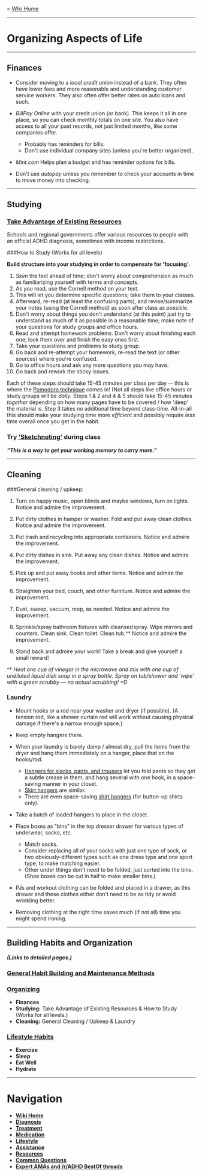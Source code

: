 ﻿< [Wiki Home](/r/adhd/wiki)

***
# Organizing Aspects of Life

***
## Finances

* Consider moving to a *local credit union* instead of a bank.  They often have lower fees and more reasonable and understanding customer service workers.  They also often offer better rates on auto loans and such.

* *BillPay Online* with your credit union (or bank).  This keeps it all in one place, so you can check monthly totals on one site.  You also have access to all your past records, not just limited months, like some companies offer.  
  * Probably has reminders for bills.
  * Don't use individual company sites (unless you're better organized).  

* *Mint.com*  Helps plan a budget and has reminder options for bills.

* Don't use *autopay* unless you remember to check your accounts in time to move money into checking.  

***
## Studying

### [Take Advantage of Existing Resources](https://www.reddit.com/r/ADHD/wiki/assistance#wiki_academic_resources)

Schools and regional governments offer various resources to people with an official ADHD diagnosis, sometimes with income restrictions.   

###How to Study (Works for all levels)

**Build structure into your studying in order to compensate for 'focusing'.**

1. *Skim* the text ahead of time; don't worry about comprehension as much as familiarizing yourself with terms and concepts.
2. As you read, use the Cornell method on your text.
3. This will let you determine specific questions; take them to your classes.
4. Afterward, re-read (at least the confusing parts), and revise/summarize your notes (using the Cornell method) as soon after class as possible.
5. Don't worry about things you don't understand (at this point) just try to understand as much of it as possible in a reasonable time; make note of your questions for study groups and office hours.
6. Read and attempt homework problems.  Don't worry about finishing each one; look them over and finish the easy ones first.
7. Take your questions and problems to study group.
8. Go back and re-attempt your homework, re-read the text (or other sources) where you're confused.
9. Go to office hours and ask any more questions you may have.
10. Go back and rework the sticky issues.  

Each of these steps should take 15-45 minutes per class per day -- this is where the [Pomodoro technique](https://www.reddit.com/r/ADHD/wiki/create/habits#wiki_pomodoro_method) comes in!  (Not all steps like office hours or study groups will be *daily*.  Steps 1 & 2 and 4 & 5 should take 15-45 minutes *together* depending on how many pages have to be covered / how 'deep' the material is.  Step 3 takes no additional time beyond class-time.  All-in-all this should make your studying time more *efficient* and possibly require *less* time overall once you get in the habit.

### Try ['Sketchnoting'](http://ww2.kqed.org/mindshift/2015/07/15/making-learning-visible-doodling-helps-memories-stick/) during class  
***“This is a way to get your working memory to carry more."***  

***
## Cleaning

###General cleaning / upkeep:
1. Turn on happy music, open blinds and maybe windows, turn on lights. Notice and admire the improvement.  

2. Put dirty clothes in hamper or washer.  Fold and put away clean clothes.  Notice and admire the improvement.  
3. Put trash and recycling into appropriate containers.  Notice and admire the improvement.   
4. Put dirty dishes in sink.  Put away any clean dishes.  Notice and admire the improvement.  
5. Pick up and put away books and other items.  Notice and admire the improvement.  
6. Straighten your bed, couch, and other furniture.  Notice and admire the improvement.  
7. Dust, sweep, vacuum, mop, as needed.  Notice and admire the improvement.  
8. Sprinkle/spray bathroom fixtures with cleanser/spray.  Wipe mirrors and counters.  Clean sink.  Clean toilet.  Clean tub.^†  Notice and admire the improvement.  
9. Stand back and admire your work! Take a break and give yourself a small reward!

^† *Heat one cup of vinegar in the microwave and mix with one cup of undiluted liquid dish soap in a spray bottle. Spray on tub/shower and 'wipe' with a green scrubby — no actual scrubbing! =D*

### Laundry
* Mount hooks or a rod near your washer and dryer (if possible).  (A tension rod, like a shower curtain rod will work without causing physical damage if there's a narrow enough space.)  

* Keep empty hangers there.
* When your laundry is barely damp / almost dry, pull the items from the dryer and hang them immediately on a hanger, place that on the hooks/rod.
  * [Hangers for slacks, pants, and trousers](http://www.organizeit.com/images/5slackha.jpg) let you fold pants so they get a subtle crease in them, and hang several with one hook, in a space-saving manner in your closet.  
  * [Skirt hangers](http://images.containerstore.com/catalogimages/151253/4TierSkirtHgr10058165_x.jpg) are similar.
  * There are even space-saving [shirt hangers](http://www.theholdingcompany.co.uk/images/products/large/pf_MSA002.jpg) (for button-up shirts only).
* Take a batch of loaded hangers to place in the closet.
* Place boxes as "bins" in the top dresser drawer for various types of underwear, socks, etc.
  * Match socks.
  * Consider replacing all of your socks with just one type of sock, or two obviously-different types such as one dress type and one sport type, to make matching easier.
  * Other under things don't need to be folded, just sorted into the bins.  (Shoe boxes can be cut in half to make smaller bins.)
* PJs and workout clothing can be folded and placed in a drawer, as this drawer and these clothes either don't need to be as tidy or avoid wrinkling better.
* Removing clothing at the right time saves much (if not all) time you might spend ironing.

***
## Building Habits and Organization  
 ***(Links to detailed pages.)***  

### [General Habit Building and Maintenance Methods](https://www.reddit.com/r/ADHD/wiki/habits)  

### [Organizing](https://www.reddit.com/r/ADHD/wiki/organizing)  
* **Finances**  
* **Studying:**  Take Advantage of Existing Resources & How to Study (Works for all levels.)  
* **Cleaning:**  General Cleaning / Upkeep & Laundry 

### [Lifestyle Habits](https://www.reddit.com/r/ADHD/wiki/lifestyle)  
* **Exercise**  
* **Sleep**  
* **Eat Well**  
* **Hydrate**  


***
# Navigation

* **[Wiki Home](/r/adhd/wiki)**  
* **[Diagnosis](/r/adhd/wiki/diagnosis)**  
* **[Treatment](/r/adhd/wiki/treatment)**  
* **[Medication](/r/adhd/wiki/medication)**  
* **[Lifestyle](/r/adhd/wiki/lifestyle)**  
* **[Assistance](/r/adhd/wiki/assistance)**  
* **[Resources](/r/adhd/wiki/resources)**  
* **[Common Questions](/r/adhd/wiki/common_questions)**  
* **[Expert AMAs and /r/ADHD BestOf threads](/r/adhd/wiki/BestOf)**  

